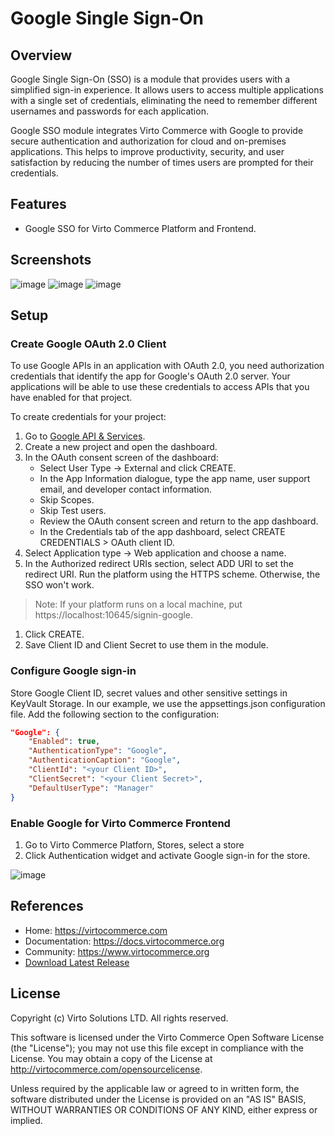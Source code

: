 # Google Single Sign-On

## Overview

Google Single Sign-On (SSO) is a module that provides users with a simplified sign-in experience. It allows users to access multiple applications with a single set of credentials, eliminating the need to remember different usernames and passwords for each application.

Google SSO module integrates Virto Commerce with Google to provide secure authentication and authorization for cloud and on-premises applications. This helps to improve productivity, security, and user satisfaction by reducing the number of times users are prompted for their credentials.


## Features
* Google SSO for Virto Commerce Platform and Frontend.

## Screenshots
![image](https://github.com/user-attachments/assets/d4b7e292-7317-4bdd-98f8-7e9105ae3a9e)
![image](https://github.com/user-attachments/assets/9fb75bea-9161-4fb2-89e0-b1a6c92d36cd)
![image](https://github.com/user-attachments/assets/b6c31c1a-1f95-4de0-97e2-81a04908bde3)


## Setup

### Create Google OAuth 2.0 Client
To use Google APIs in an application with OAuth 2.0, you need authorization credentials that identify the app for Google's OAuth 2.0 server. Your applications will be able to use these credentials to access APIs that you have enabled for that project.

To create credentials for your project:

1. Go to [Google API & Services](https://console.cloud.google.com/apis).
1. Create a new project and open the dashboard.
1. In the OAuth consent screen of the dashboard:
    * Select User Type → External and click CREATE.
    * In the App Information dialogue, type the app name, user support email, and developer contact information.
    * Skip Scopes.
    * Skip Test users.
    * Review the OAuth consent screen and return to the app dashboard.
    * In the Credentials tab of the app dashboard, select CREATE CREDENTIALS > OAuth client ID.
1. Select Application type → Web application and choose a name.
1. In the Authorized redirect URIs section, select ADD URI to set the redirect URI. Run the platform using the HTTPS scheme. Otherwise, the SSO won't work.

> Note: If your platform runs on a local machine, put https://localhost:10645/signin-google.

1. Click CREATE.
1. Save Client ID and Client Secret to use them in the module.

### Configure Google sign-in
Store Google Client ID, secret values and other sensitive settings in KeyVault Storage. In our example, we use the appsettings.json configuration file. Add the following section to the configuration:

```json
"Google": {
    "Enabled": true,
    "AuthenticationType": "Google",
    "AuthenticationCaption": "Google",
    "ClientId": "<your Client ID>",
    "ClientSecret": "<your Client Secret>",
    "DefaultUserType": "Manager"
}
```

### Enable Google for Virto Commerce Frontend
1. Go to Virto Commerce Platforn, Stores, select a store 
1. Click Authentication widget and activate Google sign-in for the store.

![image](https://github.com/user-attachments/assets/75c82454-0f43-4c2a-bada-8d20332fa9b9)

## References
* Home: https://virtocommerce.com
* Documentation: https://docs.virtocommerce.org
* Community: https://www.virtocommerce.org
* [Download Latest Release](https://github.com/VirtoCommerce/vc-module-google-sso/releases)

## License
Copyright (c) Virto Solutions LTD.  All rights reserved.

This software is licensed under the Virto Commerce Open Software License (the "License"); you
may not use this file except in compliance with the License. You may
obtain a copy of the License at http://virtocommerce.com/opensourcelicense.

Unless required by the applicable law or agreed to in written form, the software
distributed under the License is provided on an "AS IS" BASIS,
WITHOUT WARRANTIES OR CONDITIONS OF ANY KIND, either express or
implied.
